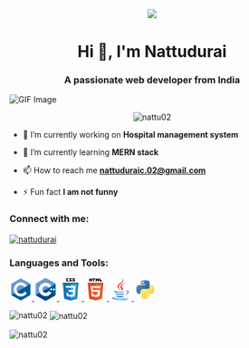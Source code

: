 <p align="center">
  <img src="https://media.tenor.com/B-UyWlKXI_oAAAAC/coding-how-to-sell-drugs-online-fast.gif" >
</p>
<h1 align="center">Hi 👋, I'm Nattudurai</h1>
<h3 align="center">A passionate web developer from India</h3>

<p aligh="center"> <img src="https://media1.giphy.com/media/qgQUggAC3Pfv687qPC/giphy.gif?cid=ecf05e47x37ja7b129kusm57w0ygizwxah5j5lhg2i4k78b5&ep=v1_gifs_search&rid=giphy.gif&ct=g" alt="GIF Image"></p>

<p align="center"> <img src="https://komarev.com/ghpvc/?username=nattu02&label=Profile%20views&color=0e75b6&style=flat" alt="nattu02" /> </p>

- 🔭 I’m currently working on **Hospital management system**

- 🌱 I’m currently learning **MERN stack**

- 📫 How to reach me **nattuduraic.02@gmail.com**

- ⚡ Fun fact **I am not funny**

<h3 align="left">Connect with me:</h3>
<p align="left">
<a href="https://linkedin.com/in/nattudurai" target="blank"><img align="center" src="https://raw.githubusercontent.com/rahuldkjain/github-profile-readme-generator/master/src/images/icons/Social/linked-in-alt.svg" alt="nattudurai" height="30" width="40" /></a>
</p>

<h3 align="left">Languages and Tools:</h3>
<p align="left"> 
  <a href="https://www.cprogramming.com/" target="_blank" rel="noreferrer"> 
    <img src="https://raw.githubusercontent.com/devicons/devicon/master/icons/c/c-original.svg" alt="c" width="40" height="40"/>
  </a> 
  <a href="https://www.w3schools.com/cpp/" target="_blank" rel="noreferrer"> 
    <img src="https://raw.githubusercontent.com/devicons/devicon/master/icons/cplusplus/cplusplus-original.svg" alt="cplusplus" width="40" height="40"/>
  </a> 
  <a href="https://www.w3schools.com/css/" target="_blank" rel="noreferrer"> 
    <img src="https://raw.githubusercontent.com/devicons/devicon/master/icons/css3/css3-original-wordmark.svg" alt="css3" width="40" height="40"/>
  </a> 
  <a href="https://www.w3.org/html/" target="_blank" rel="noreferrer"> 
    <img src="https://raw.githubusercontent.com/devicons/devicon/master/icons/html5/html5-original-wordmark.svg" alt="html5" width="40" height="40"/>
  </a> 
  <a href="https://www.java.com" target="_blank" rel="noreferrer"> 
    <img src="https://raw.githubusercontent.com/devicons/devicon/master/icons/java/java-original.svg" alt="java" width="40" height="40"/>
  </a> 
  <a href="https://www.python.org" target="_blank" rel="noreferrer"> 
    <img src="https://raw.githubusercontent.com/devicons/devicon/master/icons/python/python-original.svg" alt="python" width="40" height="40"/>
  </a> 
</p>

<p><img align="left" src="https://github-readme-stats.vercel.app/api/top-langs?username=nattu02&show_icons=true&locale=en&layout=compact" alt="nattu02" /></p>

<p>&nbsp;<img align="center" src="https://github-readme-stats.vercel.app/api?username=nattu02&show_icons=true&locale=en" alt="nattu02" /></p>

<p><img align="center" src="https://github-readme-streak-stats.herokuapp.com/?user=nattu02&" alt="nattu02" /></p>
